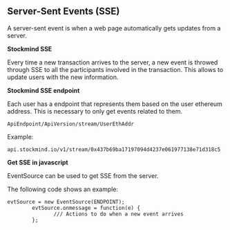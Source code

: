 ## Server-Sent Events (SSE)

A server-sent event is when a web page automatically gets updates from a server.

**Stockmind SSE**

Every time a new transaction arrives to the server, a new event is throwed through SSE to all the participants involved in the transaction. This allows to update users with the new information. 

**Stockmind SSE endpoint**

Each user has a endpoint that represents them based on the user ethereum address. This is necessary to only get events related to them.

```
ApiEndpoint/ApiVersion/stream/UserEthAddr
```

Example:

```
api.stockmind.io/v1/stream/0x437b69ba17197094d4237e061977138e71d318c5
```

**Get SSE in javascript**

EventSource can be used to get SSE from the server.

The following code shows an example:

```
evtSource = new EventSource(ENDPOINT);
        evtSource.onmessage = function(e) {
               /// Actions to do when a new event arrives
        };
```